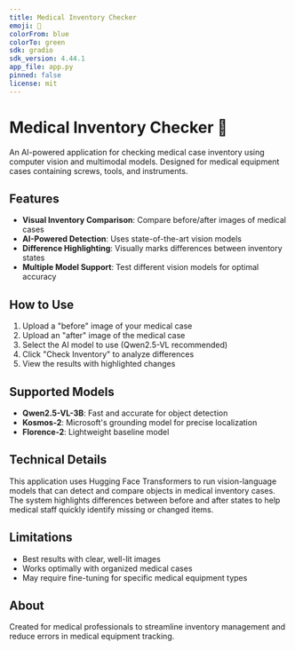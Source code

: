 ```yaml
---
title: Medical Inventory Checker
emoji: 🏥
colorFrom: blue
colorTo: green
sdk: gradio
sdk_version: 4.44.1
app_file: app.py
pinned: false
license: mit
---
```


# Medical Inventory Checker 🏥

An AI-powered application for checking medical case inventory using computer vision and multimodal models. Designed for medical equipment cases containing screws, tools, and instruments.

## Features

- **Visual Inventory Comparison**: Compare before/after images of medical cases
- **AI-Powered Detection**: Uses state-of-the-art vision models
- **Difference Highlighting**: Visually marks differences between inventory states
- **Multiple Model Support**: Test different vision models for optimal accuracy

## How to Use

1. Upload a "before" image of your medical case
2. Upload an "after" image of the medical case
3. Select the AI model to use (Qwen2.5-VL recommended)
4. Click "Check Inventory" to analyze differences
5. View the results with highlighted changes

## Supported Models

- **Qwen2.5-VL-3B**: Fast and accurate for object detection
- **Kosmos-2**: Microsoft's grounding model for precise localization
- **Florence-2**: Lightweight baseline model

## Technical Details

This application uses Hugging Face Transformers to run vision-language models that can detect and compare objects in medical inventory cases. The system highlights differences between before and after states to help medical staff quickly identify missing or changed items.

## Limitations

- Best results with clear, well-lit images
- Works optimally with organized medical cases
- May require fine-tuning for specific medical equipment types

## About

Created for medical professionals to streamline inventory management and reduce errors in medical equipment tracking.